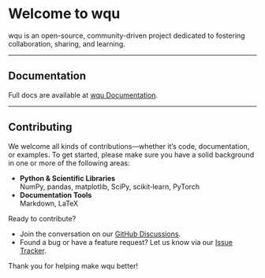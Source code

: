 # Welcome to wqu

wqu is an open-source, community-driven project dedicated to fostering collaboration, sharing, and learning.

---

## Documentation

Full docs are available at [wqu Documentation](https://azgh.cc/wqu).

---

## Contributing

We welcome all kinds of contributions—whether it’s code, documentation, or examples. To get started, please make sure you have a solid background in one or more of the following areas:

- **Python & Scientific Libraries**  
  NumPy, pandas, matplotlib, SciPy, scikit‑learn, PyTorch  
- **Documentation Tools**  
  Markdown, LaTeX  

Ready to contribute?  
- Join the conversation on our [GitHub Discussions](https://github.com/azataiot/wqu/discussions).  
- Found a bug or have a feature request? Let us know via our [Issue Tracker](https://github.com/azataiot/wqu/issues).

Thank you for helping make wqu better!
